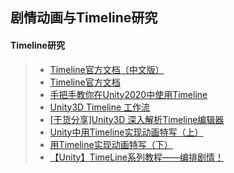 ## 剧情动画与Timeline研究  

#### Timeline研究  
>* [Timeline官方文档（中文版）](https://docs.unity3d.com/cn/2018.4/Manual/TimelineSection.html)  
>* [Timeline官方文档](https://docs.unity3d.com/Packages/com.unity.timeline@1.5/manual)  
>* [手把手教你在Unity2020中使用Timeline](https://linxinfa.blog.csdn.net/article/details/108374878)  
>* [Unity3D Timeline 工作流](https://www.jianshu.com/p/d79ed20f4d47)  
>* [[干货分享]Unity3D 深入解析Timeline编辑器](https://www.jianshu.com/p/527e74eb59ca)  
>* [Unity中用Timeline实现动画特写（上）](https://zhuanlan.zhihu.com/p/83607025)  
>* [用Timeline实现动画特写（下）](https://zhuanlan.zhihu.com/p/84820028)  
>* [【Unity】TimeLine系列教程——编排剧情！](https://zhuanlan.zhihu.com/p/29188275)  
